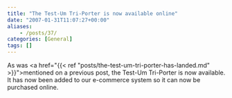 ```yaml
---
title: "The Test-Um Tri-Porter is now available online"
date: "2007-01-31T11:07:27+00:00"
aliases:
    - /posts/37/
categories: [General]
tags: []
---
```


As was <a href="{{< ref "posts/the-test-um-tri-porter-has-landed.md" >}}">mentioned on a previous post</a>, the Test-Um Tri-Porter is now available. It has now been added to our e-commerce system so it can now be purchased online.
